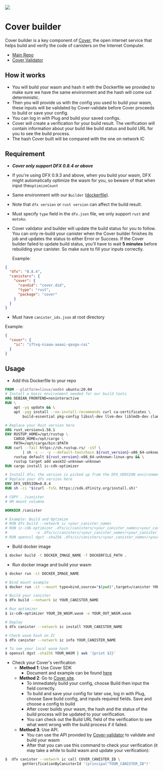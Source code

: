 ![](https://docs.covercode.ooo/overview/imgs/mainn.png)

# Cover builder

Cover builder is a key component of [Cover](https://covercode.ooo/), the open internet service that helps build and
verify the code of canisters on the Internet Computer.

- [Main Repo](https://github.com/Psychedelic/cover/)
- [Cover Validator](https://github.com/Psychedelic/cover-validator/)

## How it works

- You will build your wasm and hash it with the Dockerfile we provided to make sure we have the same environment and the
  hash will come out deterministic.
- Then you will provide us with the config you used to build your wasm, these inputs will be validated by Cover-validate
  before Cover proceeds to build or save your config.
- You can log in with Plug and build your saved configs.
- Cover will create a verification for your build result. The verification will contain information about your build
  like build status and build URL for you to see the build process.
- The hash Cover built will be compared with the one on network IC

## Requirement

- **_Cover only support DFX 0.8.4 or above_**
- If you're using DFX 0.9.3 and above, when you build your wasm, DFX might automatically optimize the wasm for you, so beware of that when input the`optimizeCount`
- Same environment with our `Builder` ([dockerfile](https://github.com/Psychedelic/cover-builder/blob/main/dockerfile)).
- Note that `dfx version` or `rust version` can affect the build result.
- Must specify `type` field in the `dfx.json` file, we only support `rust` and `motoko`.
- Cover validator and builder will update the build status for you to follow. You can only re-build your canister when
  the Cover builder finishes its job and updates the status to either Error or Success. If the Cover builder failed to
  update build status, you’ll have to wait **5 minutes** before rebuilding your canister. So make sure to fill your
  inputs correctly.

  Example:

```json
{
  "dfx": "0.8.4",
  "canisters": {
    "cover": {
      "candid": "cover.did",
      "type": "rust",
      "package": "cover"
    }
  }
}
```

- Must have `canister_ids.json` at root directory

Example:

```json
{
  "cover": {
    "ic": "iftvq-niaaa-aaaai-qasga-cai"
  }
}
```

## Usage

- Add this Dockerfile to your repo

```dockerfile
FROM --platform=linux/amd64 ubuntu:20.04
# Install a basic environment needed for our build tools
ARG DEBIAN_FRONTEND=noninteractive
RUN \
    apt -yq update && \
    apt -yqq install --no-install-recommends curl ca-certificates \
        build-essential pkg-config libssl-dev llvm-dev liblmdb-dev clang cmake git

# Replace your Rust version here
ARG rust_version=1.58.1
ENV RUSTUP_HOME=/opt/rustup \
    CARGO_HOME=/opt/cargo \
    PATH=/opt/cargo/bin:$PATH
RUN curl --fail https://sh.rustup.rs/ -sSf \
        | sh -s -- -y --default-toolchain ${rust_version}-x86_64-unknown-linux-gnu --no-modify-path && \
    rustup default ${rust_version}-x86_64-unknown-linux-gnu && \
    rustup target add wasm32-unknown-unknown
RUN cargo install ic-cdk-optimizer

# Install dfx; the version is picked up from the DFX_VERSION environment variable
# Replace your dfx version here
ENV DFX_VERSION=0.8.4
RUN sh -ci "$(curl -fsSL https://sdk.dfinity.org/install.sh)"

# COPY . /canister
# OR mount volumne

WORKDIR /canister

# Example: Build and Optimize
# RUN dfx build --network ic <your_canister_name>
# RUN ic-cdk-optimizer .dfx/ic/canisters/<your_canister_name>/<your_canister_name>.wasm \
#             -o .dfx/ic/canisters/<your_canister_name>/<your_canister_name>.wasm
# RUN openssl dgst -sha256 .dfx/ic/canisters/<your_canister_name>/<your_canister_name>.wasm | awk '/.+$/{print "0x"$2}' > wasm_hash
```

- Build docker image

```bash
$ docker build -t DOCKER_IMAGE_NAME -f DOCKERFILE_PATH .
```

- Run docker image and build your wasm

```bash
$ docker run -it DOCKER_IMAGE_NAME

# Bind mount example
$ docker run -it --mount type=bind,source="$(pwd)",target=/canister YOUR_CANISTER_NAME

# Build your canister
$ dfx build --network ic YOUR_CANISTER_NAME

# Run optimizer
$ ic-cdk-optimizer YOUR_IN_WASM.wasm -o YOUR_OUT_WASM.wasm

# Deploy
$ dfx canister --network ic install YOUR_CANISTER_NAME

# Check wasm hash on IC
$ dfx canister --network ic info YOUR_CANISTER_NAME

# To see your local wasm hash
$ openssl dgst -sha256 YOUR_WASM | awk '{print $2}'
```

- Check your Cover's verification
    - **Method 1**: Use Cover SDK
        - Document and example can be found [here](https://github.com/Psychedelic/cover-sdk)
    - **Method 2**: Go to [Cover site]().
        - To immediately build your config, choose Build then input the field correctly.
        - To build and save your config for later use, log in with Plug, choose Save build config, and inputs required
          fields. Save and choose a config to build
        - After cover builds your wasm, the hash and the status of the build process will be updated to your
          verification.
        - You can check out the Build URL field of the verification to see what went wrong with the build process if it
          failed.
    - **Method 3**: Use API.
        - You can use the API provided by [Cover-validator](https://github.com/Psychedelic/cover-validator) to validate
          and build your wasm
        - After that you can use this command to check your verification (it may take a while to build wasm and update
          your verification):

```bash
$  dfx canister --network ic call COVER_CANISTER_ID \
        getVerificationByCanisterId '(principal"YOUR_CANISTER_ID")'
```
